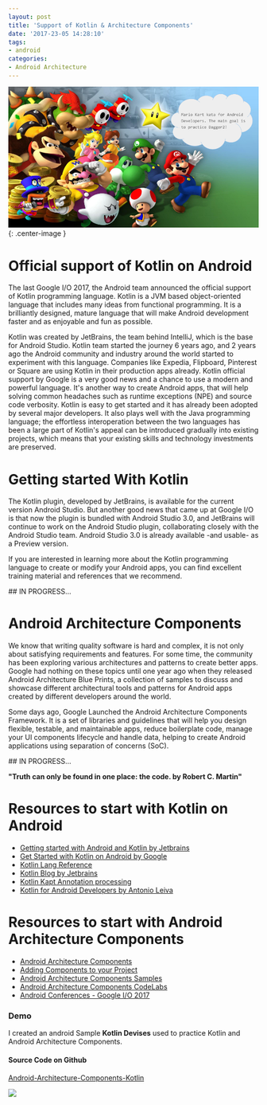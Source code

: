 ```yaml
---
layout: post
title: 'Support of Kotlin & Architecture Components'
date: '2017-23-05 14:28:10'
tags:
- android
categories:
- Android Architecture
---
```


![dagger2-android](/content/images/2016/7/mario-kart.png){: .center-image }

# Official support of Kotlin on Android

The last Google I/O 2017, the Android team announced the official support of Kotlin programming language. Kotlin is a JVM based object-oriented language that includes many ideas from functional programming. It is a brilliantly designed, mature language that will make Android development faster and as enjoyable and fun as possible.

Kotlin was created by JetBrains, the team behind IntelliJ, which is the base for Android Studio. Kotlin team started the journey 6 years ago, and 2 years ago the Android community and industry around the world started to experiment with this language. Companies like Expedia, Flipboard, Pinterest or Square are using Kotlin in their production apps already. Kotlin official support by Google is a very good news and a chance to use a modern and powerful language. It's another way to create Android apps, that will help solving common headaches such as runtime exceptions (NPE) and source code verbosity. Kotlin is easy to get started and it has already been adopted by several major developers. It also plays well with the Java programming language; the effortless interoperation between the two languages has been a large part of Kotlin's appeal can be introduced gradually into existing projects, which means that your existing skills and technology investments are preserved.

# Getting started With Kotlin

The Kotlin plugin, developed by JetBrains, is available for the current version Android Studio. But another good news that came up at Google I/O is that now the plugin is bundled with Android Studio 3.0, and JetBrains will continue to work on the Android Studio plugin, collaborating closely with the Android Studio team. Android Studio 3.0 is already available -and usable- as a Preview version.

If you are interested in learning more about the Kotlin programming language to create or modify your Android apps, you can find excellent training material and references that we recommend.

## IN PROGRESS...


# Android Architecture Components

We know that writing quality software is hard and complex, it is not only about satisfying requirements and features. For some time, the community has been exploring various architectures and patterns to create better apps. Google had nothing on these topics until one year ago when they released Android Architecture Blue Prints, a collection of samples to discuss and showcase different architectural tools and patterns for Android apps created by different developers around the world.

Some days ago, Google Launched the Android Architecture Components Framework. It is a set of libraries and guidelines that will help you design flexible, testable, and maintainable apps, reduce boilerplate code, manage your UI components lifecycle and handle data, helping to create Android applications using separation of concerns (SoC).

## IN PROGRESS...

**"Truth can only be found in one place: the code. by Robert C. Martin"**

# Resources to start with Kotlin on Android

* [Getting started with Android and Kotlin by Jetbrains](https://kotlinlang.org/docs/tutorials/kotlin-android.html)
* [Get Started with Kotlin on Android by Google](https://developer.android.com/kotlin/get-started.html)
* [Kotlin Lang Reference](https://kotlinlang.org/docs/reference/)
* [Kotlin Blog by Jetbrains](https://blog.jetbrains.com/kotlin/)
* [Kotlin Kapt Annotation processing](https://kotlinlang.org/docs/reference/kapt.html)
* [Kotlin for Android Developers by Antonio Leiva](https://antonioleiva.com/kotlin-android-developers-book/)

# Resources to start with Android Architecture Components

* [Android Architecture Components](https://developer.android.com/topic/libraries/architecture/index.html)
* [Adding Components to your Project](https://developer.android.com/topic/libraries/architecture/adding-components.html)
* [Android Architecture Components Samples](https://github.com/googlesamples/android-architecture-components)
* [Android Architecture Components CodeLabs](https://codelabs.developers.google.com/?cat=Android)
* [Android Conferences - Google I/O 2017](https://www.youtube.com/results?search_query=google+I%2FO+android+components)

### Demo

I created an android Sample **Kotlin Devises** used to practice Kotlin and Android Architecture Components.

#### Source Code on Github

[Android-Architecture-Components-Kotlin](https://github.com/erikcaffrey/Android-Architecture-Components-Kotlin)


![](https://raw.githubusercontent.com/erikcaffrey/Android-Architecture-Components-Kotlin/master/art/demo.png)
